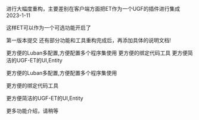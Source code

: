 进行大幅度重构，主要差别在客户端方面把ET作为一个UGF的插件进行集成 2023-1-11

这样ET可以作为一个可选功能开启了

第一版本提交 还有部分功能和工具重构完成后，再添加具体的说明文档!

更方便的Luban多配置,方便配置多个程序集使用 更方便的绑定代码工具 更方便简洁的UGF-ET的UI,Entity

更方便的Luban多配置,方便配置多个程序集使用

更方便的绑定代码工具

更方便简洁的UGF-ET的UI,Entity

更多功能介绍，请稍等
